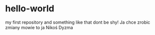 # hello-world
my first repository
and something like that
dont be shy!
Ja chce zrobic zmiany mowie to ja Nikoś Dyzma
